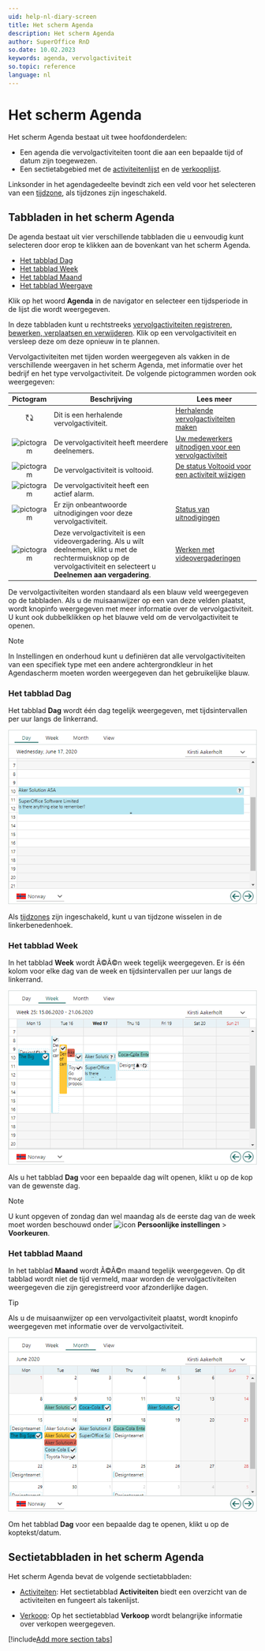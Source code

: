 ```yaml
---
uid: help-nl-diary-screen
title: Het scherm Agenda
description: Het scherm Agenda
author: SuperOffice RnD
so.date: 10.02.2023
keywords: agenda, vervolgactiviteit
so.topic: reference
language: nl
---
```


# Het scherm Agenda

Het scherm Agenda bestaat uit twee hoofdonderdelen:

* Een agenda die vervolgactiviteiten toont die aan een bepaalde tijd of datum zijn toegewezen.
* Een sectietabgebied met de [activiteitenlijst][6] en de [verkooplijst][7].

Linksonder in het agendagedeelte bevindt zich een veld voor het selecteren van een [tijdzone][12], als tijdzones zijn ingeschakeld.

## Tabbladen in het scherm Agenda

De agenda bestaat uit vier verschillende tabbladen die u eenvoudig kunt selecteren door erop te klikken aan de bovenkant van het scherm Agenda.

* [Het tabblad Dag](#day)
* [Het tabblad Week](#week)
* [Het tabblad Maand](#month)
* [Het tabblad Weergave][5]

Klik op het woord **Agenda** in de navigator en selecteer een tijdsperiode in de lijst die wordt weergegeven.

In deze tabbladen kunt u rechtstreeks [vervolgactiviteiten registreren, bewerken, verplaatsen en verwijderen][13]. Klik op een vervolgactiviteit en versleep deze om deze opnieuw in te plannen.

Vervolgactiviteiten met tijden worden weergegeven als vakken in de verschillende weergaven in het scherm Agenda, met informatie over het bedrijf en het type vervolgactiviteit. De volgende pictogrammen worden ook weergegeven:

| Pictogram | Beschrijving | Lees meer |
|:-:|---|---|
| ![pictogram][img1] | Dit is een herhalende vervolgactiviteit. | [Herhalende vervolgactiviteiten maken][11] |
| ![pictogram][img2] | De vervolgactiviteit heeft meerdere deelnemers. | [Uw medewerkers uitnodigen voor een vervolgactiviteit][12] |
| ![pictogram][img3] | De vervolgactiviteit is voltooid. | [De status Voltooid voor een activiteit wijzigen][8] |
| ![pictogram][img4] | De vervolgactiviteit heeft een actief alarm. | |
| ![pictogram][img5] | Er zijn onbeantwoorde uitnodigingen voor deze vervolgactiviteit. | [Status van uitnodigingen][9] |
| ![pictogram][img6] | Deze vervolgactiviteit is een videovergadering. Als u wilt deelnemen, klikt u met de rechtermuisknop op de vervolgactiviteit en selecteert u **Deelnemen aan vergadering**. | [Werken met videovergaderingen][10] |

De vervolgactiviteiten worden standaard als een blauw veld weergegeven op de tabbladen. Als u de muisaanwijzer op een van deze velden plaatst, wordt knopinfo weergegeven met meer informatie over de vervolgactiviteit. U kunt ook dubbelklikken op het blauwe veld om de vervolgactiviteit te openen.

> [!NOTE]
> In Instellingen en onderhoud kunt u definiëren dat alle vervolgactiviteiten van een specifiek type met een andere achtergrondkleur in het Agendascherm moeten worden weergegeven dan het gebruikelijke blauw.

### <a id="day" />Het tabblad Dag

Het tabblad **Dag** wordt één dag tegelijk weergegeven, met tijdsintervallen per uur langs de linkerrand.

![Scherm Agenda, het tabblad Dag -screenshot][img11]

Als [tijdzones][14] zijn ingeschakeld, kunt u van tijdzone wisselen in de linkerbenedenhoek.

### <a id="week" />Het tabblad Week

In het tabblad **Week** wordt Ã©Ã©n week tegelijk weergegeven. Er is één kolom voor elke dag van de week en tijdsintervallen per uur langs de linkerrand.

![Scherm Agenda, het tabblad Week -screenshot][img12]

Als u het tabblad **Dag** voor een bepaalde dag wilt openen, klikt u op de kop van de gewenste dag.

> [!NOTE]
> U kunt opgeven of zondag dan wel maandag als de eerste dag van de week moet worden beschouwd onder ![icon][img7] **Persoonlijke instellingen** > **Voorkeuren**.

### <a id="month" />Het tabblad Maand

In het tabblad **Maand** wordt Ã©Ã©n maand tegelijk weergegeven. Op dit tabblad wordt niet de tijd vermeld, maar worden de vervolgactiviteiten weergegeven die zijn geregistreerd voor afzonderlijke dagen.

> [!TIP]
> Als u de muisaanwijzer op een vervolgactiviteit plaatst, wordt knopinfo weergegeven met informatie over de vervolgactiviteit.

![Scherm Agenda, het tabblad Maand -screenshot][img13]

Om het tabblad **Dag** voor een bepaalde dag te openen, klikt u op de koptekst/datum.

## Sectietabbladen in het scherm Agenda

Het scherm Agenda bevat de volgende sectietabbladen:

* [Activiteiten][6]: Het sectietabblad **Activiteiten** biedt een overzicht van de activiteiten en fungeert als takenlijst.

* [Verkoop][7]: Op het sectietabblad **Verkoop** wordt belangrijke informatie over verkopen weergegeven.

[!include[Add more section tabs](../../../learn/includes/more-tab.md)]

<!-- Referenced links -->
[5]: view.md
[6]: activities-tab.md
[7]: sales-tab.md
[8]: ../change-completed-status.md
[9]: ../invitation/index.md#status
[10]: ../video-meetings.md
[11]: ../recurrence/create.md
[12]: ../invitation/index.md
[13]: ../index.md
[14]: ../../../globalization-and-localization/learn/time-zones.md

<!-- Referenced images -->
[img7]: ../../../../media/icons/personal-settings-small.png
[img1]: ../../../../media/icons/recurring-booking-assignment.png
[img2]: ../../../../../common/icons/diary-participants.png
[img3]: ../../../../../common/icons/diary-complete.png
[img4]: ../../../../../common/icons/diary-alarm.png
[img5]: ../../../../../common/icons/diary-tentative.png
[img6]: ../../../../../common/icons/diary-videocall.png
[img11]: ../../../../media/loc/en/diary/day-plan.png
[img12]: ../../../../media/loc/en/diary/week-plan.png
[img13]: ../../../../media/loc/en/diary/month-plan.png
